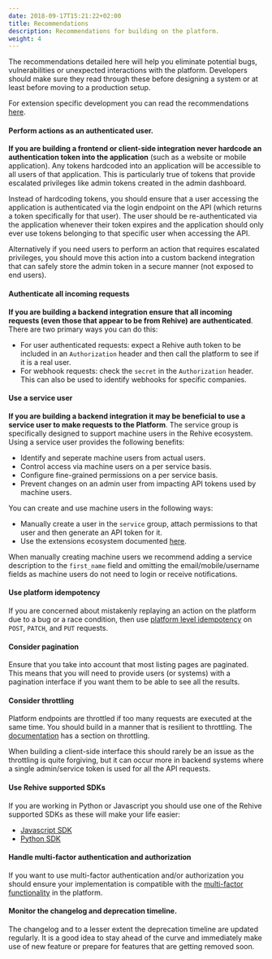 ```yaml
---
date: 2018-09-17T15:21:22+02:00
title: Recommendations
description: Recommendations for building on the platform.
weight: 4
---
```


The recommendations detailed here will help you eliminate potential bugs, vulnerabilities or unexpected interactions with the platform. Developers should make sure they read through these before designing a system or at least before moving to a production setup.

For extension specific development you can read the recommendations [here](/building/get-started/recommendations/).


#### Perform actions as an authenticated user.

**If you are building a frontend or client-side integration never hardcode an authentication token into the application** (such as a website or mobile application). Any tokens hardcoded into an application will be accessible to all users of that application. This is particularly true of tokens that provide escalated privileges like admin tokens created in the admin dashboard.

Instead of hardcoding tokens, you should ensure that a user accessing the application is authenticated via the login endpoint on the API (which returns a token specifically for that user). The user should be re-authenticated via the application whenever their token expires and the application should only ever use tokens belonging to that specific user when accessing the API.

Alternatively if you need users to perform an action that requires escalated privileges, you should move this action into a custom backend integration that can safely store the admin token in a secure manner (not exposed to end users).


#### Authenticate all incoming requests

**If you are building a backend integration ensure that all incoming requests (even those that appear to be from Rehive) are authenticated**. There are two primary ways you can do this:

- For user authenticated requests: expect a Rehive auth token to be included in an `Authorization` header and then call the platform to see if it is a real user.
- For webhook requests: check the `secret` in the `Authorization` header. This can also be used to identify webhooks for specific companies.


#### Use a service user

**If you are building a backend integration it may be beneficial to use a service user to make requests to the Platform**. The service group is specifically designed to support machine users in the Rehive ecosystem. Using a service user provides the following benefits:

- Identify and seperate machine users from actual users.
- Control access via machine users on a per service basis.
- Configure fine-grained permissions on a per service basis.
- Prevent changes on an admin user from impacting API tokens used by machine users.

You can create and use machine users in the following ways:

- Manually create a user in the `service` group, attach permissions to that user and then generate an API token for it.
- Use the extensions ecosystem documented [here](/building/get-started/introduction/).

When manually creating machine users we recommend adding a service description to the `first_name` field and omitting the email/mobile/username fields as machine users do not need to login or receive notifications.


#### Use platform idempotency

If you are concerned about mistakenly replaying an action on the platform due to a bug or a race condition, then use [platform level idempotency](/platform/advanced-usage/idempotency/) on `POST`, `PATCH`, and `PUT` requests.


#### Consider pagination

Ensure that you take into account that most listing pages are paginated. This means that you will need to provide users (or systems) with a pagination interface if you want them to be able to see all the results.


#### Consider throttling

Platform endpoints are throttled if too many requests are executed at the same time. You should build in a manner that is resilient to throttling. The [documentation](/platform/advanced-usage/throttling/) has a section on throttling.

When building a client-side interface this should rarely be an issue as the throttling is quite forgiving, but it can occur more in backend systems where a single admin/service token is used for all the API requests.


#### Use Rehive supported SDKs

If you are working in Python or Javascript you should use one of the Rehive supported SDKs as these will make your life easier:

- [Javascript SDK](https://github.com/rehive/rehive-javascript)
- [Python SDK](https://github.com/rehive/rehive-python)


#### Handle multi-factor authentication and authorization

If you want to use multi-factor authentication and/or authorization you should ensure your implementation is compatible with the [multi-factor functionality](/platform/advanced-usage/multi-factor/) in the platform.


#### Monitor the changelog and deprecation timeline.

The changelog and to a lesser extent the deprecation timeline are updated regularly. It is a good idea to stay ahead of the curve and immediately make use of new feature or prepare for features that are getting removed soon.
